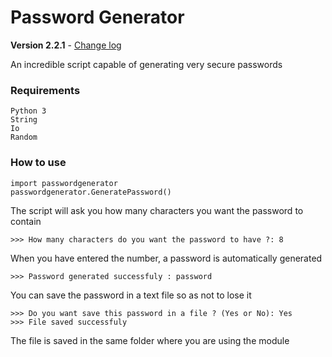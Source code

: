 # Password Generator

**Version 2.2.1** - [Change log](CHANGELOG.md)

An incredible script capable of generating very secure passwords


### Requirements
```
Python 3
String
Io
Random
```
### How to use
```
import passwordgenerator
passwordgenerator.GeneratePassword()
```

The script will ask you how many characters you want the password to contain
```
>>> How many characters do you want the password to have ?: 8
```

When you have entered the number, a password is automatically generated
```
>>> Password generated successfuly : password
```

You can save the password in a text file so as not to lose it
```
>>> Do you want save this password in a file ? (Yes or No): Yes
>>> File saved successfuly
```
The file is saved in the same folder where you are using the module
